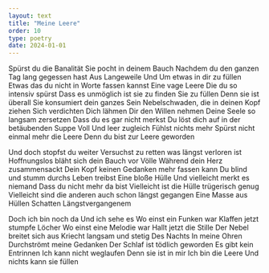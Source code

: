```yaml
---
layout: text
title: "Meine Leere"
order: 10
type: poetry
date: 2024-01-01
---
```



Spürst du die Banalität
Sie pocht in deinem Bauch
Nachdem du den ganzen Tag lang gegessen hast
Aus Langeweile
Und
Um etwas in dir zu füllen
Etwas das du nicht in Worte fassen kannst
Eine vage Leere
Die du so intensiv spürst
Dass es unmöglich ist sie zu finden
Sie zu füllen
Denn sie ist überall
Sie konsumiert dein ganzes Sein
Nebelschwaden, die in deinen Kopf ziehen
Sich verdichten
Dich lähmen
Dir den Willen nehmen
Deine Seele so langsam zersetzen
Dass du es gar nicht merkst
Du löst dich auf in der betäubenden Suppe
Voll
Und leer zugleich
Fühlst nichts mehr
Spürst nicht einmal mehr die Leere
Denn du bist zur Leere geworden

Und doch stopfst du weiter
Versuchst zu retten was längst verloren ist
Hoffnungslos bläht sich dein Bauch vor Völle
Während dein Herz zusammensackt
Dein Kopf keinen Gedanken mehr fassen kann
Du blind und stumm durchs Leben treibst
Eine bloße Hülle
Und vielleicht merkt es niemand
Dass du nicht mehr da bist
Vielleicht ist die Hülle trügerisch genug
Vielleicht sind die anderen auch schon längst gegangen
Eine Masse aus Hüllen
Schatten
Längstvergangenem

Doch ich bin noch da
Und ich sehe es
Wo einst ein Funken war
Klaffen jetzt stumpfe Löcher
Wo einst eine Melodie war
Hallt jetzt die Stille
Der Nebel breitet sich aus
Kriecht langsam und stetig
Des Nachts
In meine Ohren
Durchströmt meine Gedanken
Der Schlaf ist tödlich geworden
Es gibt kein Entrinnen
Ich kann nicht weglaufen
Denn sie ist in mir
Ich bin die Leere
Und nichts kann sie füllen
